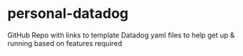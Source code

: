 # personal-datadog

GitHub Repo with links to template Datadog yaml files to help get up & running based on features required
